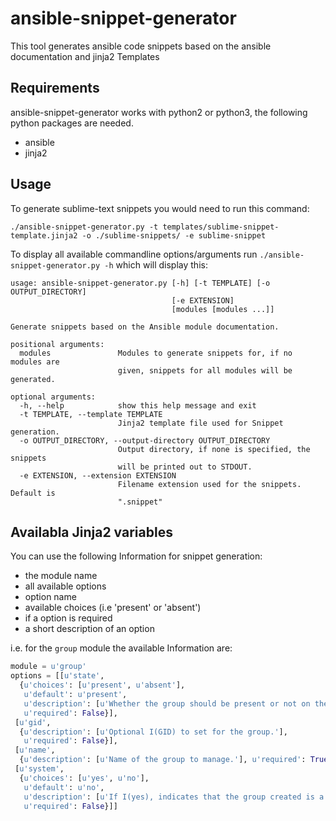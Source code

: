 # ansible-snippet-generator

This tool generates ansible code snippets based on the ansible documentation and jinja2 Templates

## Requirements

ansible-snippet-generator works with python2 or python3, the following python packages are needed.
- ansible
- jinja2 

## Usage

To generate sublime-text snippets you would need to run this command:

`./ansible-snippet-generator.py -t templates/sublime-snippet-template.jinja2 -o ./sublime-snippets/ -e sublime-snippet`

To display all available commandline options/arguments run `./ansible-snippet-generator.py -h` which will display this:

```
usage: ansible-snippet-generator.py [-h] [-t TEMPLATE] [-o OUTPUT_DIRECTORY]
                                    [-e EXTENSION]
                                    [modules [modules ...]]

Generate snippets based on the Ansible module documentation.

positional arguments:
  modules               Modules to generate snippets for, if no modules are
                        given, snippets for all modules will be generated.

optional arguments:
  -h, --help            show this help message and exit
  -t TEMPLATE, --template TEMPLATE
                        Jinja2 template file used for Snippet generation.
  -o OUTPUT_DIRECTORY, --output-directory OUTPUT_DIRECTORY
                        Output directory, if none is specified, the snippets
                        will be printed out to STDOUT.
  -e EXTENSION, --extension EXTENSION
                        Filename extension used for the snippets. Default is
                        ".snippet"

```

## Availabla Jinja2 variables

You can use the following Information for snippet generation:
 
- the module name
- all available options
- option name
- available choices (i.e 'present' or 'absent')
- if a option is required
- a short description of an option

i.e. for the `group` module the available Information are:

```python
module = u'group'
options = [[u'state',
  {u'choices': [u'present', u'absent'],
   u'default': u'present',
   u'description': [u'Whether the group should be present or not on the remote host.'],
   u'required': False}],
 [u'gid',
  {u'description': [u'Optional I(GID) to set for the group.'],
   u'required': False}],
 [u'name',
  {u'description': [u'Name of the group to manage.'], u'required': True}],
 [u'system',
  {u'choices': [u'yes', u'no'],
   u'default': u'no',
   u'description': [u'If I(yes), indicates that the group created is a system group.'],
   u'required': False}]]
```